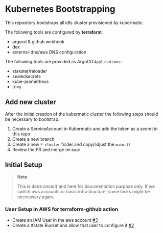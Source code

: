 # Kubernetes Bootstrapping

This repository bootstraps all k8s cluster provisioned by kubermatic.

The following tools are configured by **terraform**:
* argocd & github webhook
* dex
* external-dns/aws DNS configuration

The following tools are provided as ArgoCD `Applications`:
* stakater/reloader
* sealedsecrets
* kube-prometheus
* trivy

## Add new cluster
After the initial creation of the kubermatic cluster the following steps should
be necessary to bootstrap:

1. Create a ServiceAccount in Kubermatic and add the token as a secret in this
repo
2. Create a new branch
3. Create a new `*-cluster` folder and copy/adjust the `main.tf`
4. Review the PR and merge on `main`

## Initial Setup
> **Note**
>
> This is done once(!) and here for documentation purpose only. If we switch
> aws accounts or basic infrastructure, some tasks might be neccessary again.

### User Setup in AWS for terraform-github action
* Create an IAM User in the aws account [#3](https://github.com/adorsys/ops-k8s-bootstrap/issues/3)
* Create a tfstate Bucket and allow that user to configure it [#2](https://github.com/adorsys/ops-k8s-bootstrap/issues/2)

